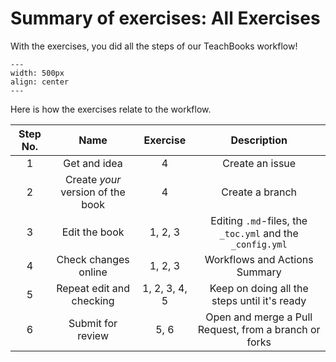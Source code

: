 # Summary of exercises: All Exercises

With the exercises, you did all the steps of our TeachBooks workflow!

```{figure} ../figures/TeachBooks_flowchart.svg
---
width: 500px
align: center
---
```

Here is how the exercises relate to the workflow.

| Step No. | Name | Exercise | Description |
| :---: | :---: | :---: | :---: |
| 1 | Get and idea | 4 | Create an issue |
| 2 | Create _your_ version of the book | 4 | Create a branch |
| 3 | Edit the book | 1, 2, 3| Editing `.md`-files, the `_toc.yml` and the `_config.yml` |
| 4 | Check changes online | 1, 2, 3 | Workflows and Actions Summary |
| 5 | Repeat edit and checking | 1, 2, 3, 4, 5 | Keep on doing all the steps until it's ready|
| 6 | Submit for review | 5, 6 | Open and merge a Pull Request, from a branch or forks |